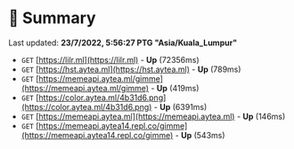 # 📖 Summary
Last updated: **23/7/2022, 5:56:27 PTG "Asia/Kuala_Lumpur"**

- `GET` [https://lilr.ml](https://lilr.ml) - **Up** (72356ms)
- `GET` [https://hst.aytea.ml](https://hst.aytea.ml) - **Up** (789ms)
- `GET` [https://memeapi.aytea.ml/gimme](https://memeapi.aytea.ml/gimme) - **Up** (419ms)
- `GET` [https://color.aytea.ml/4b31d6.png](https://color.aytea.ml/4b31d6.png) - **Up** (6391ms)
- `GET` [https://memeapi.aytea.ml](https://memeapi.aytea.ml) - **Up** (146ms)
- `GET` [https://memeapi.aytea14.repl.co/gimme](https://memeapi.aytea14.repl.co/gimme) - **Up** (543ms)
